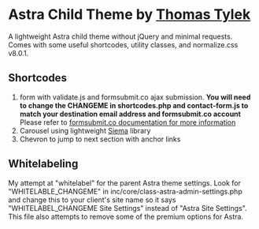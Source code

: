 Astra Child Theme by [Thomas Tylek](kutyl.me)
============================================

A lightweight Astra child theme without jQuery and minimal requests. Comes with some useful shortcodes, utility classes, and normalize.css v8.0.1.

## Shortcodes
1. form with validate.js and formsubmit.co ajax submission. **You will need to change the CHANGEME in shortcodes.php and contact-form.js to match your destination email address and formsubmit.co account** Please refer to [formsubmit.co documentation for more information](https://formsubmit.co/documentation)
2. Carousel using lightweight [Siema](https://pawelgrzybek.github.io/siema/) library
3. Chevron to jump to next section with anchor links

## Whitelabeling
My attempt at "whitelabel" for the parent Astra theme settings. Look for "WHITELABLE_CHANGEME" in inc/core/class-astra-admin-settings.php and change this to your client's site name so it says "WHITELABEL_CHANGEME Site Settings" instead of "Astra Site Settings". This file also attempts to remove some of the premium options for Astra.